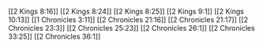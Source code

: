 [[2 Kings 8:16]]
[[2 Kings 8:24]]
[[2 Kings 8:25]]
[[2 Kings 9:1]]
[[2 Kings 10:13]]
[[1 Chronicles 3:11]]
[[2 Chronicles 21:16]]
[[2 Chronicles 21:17]]
[[2 Chronicles 23:3]]
[[2 Chronicles 25:23]]
[[2 Chronicles 26:1]]
[[2 Chronicles 33:25]]
[[2 Chronicles 36:1]]
